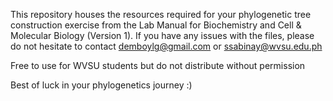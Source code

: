 This repository houses the resources required for your phylogenetic tree construction exercise from the Lab Manual for Biochemistry and Cell & Molecular Biology (Version 1). If you have any issues with the files, please do not hesitate to contact demboylg@gmail.com or ssabinay@wvsu.edu.ph

Free to use for WVSU students but do not distribute without permission


Best of luck in your phylogenetics journey :)

